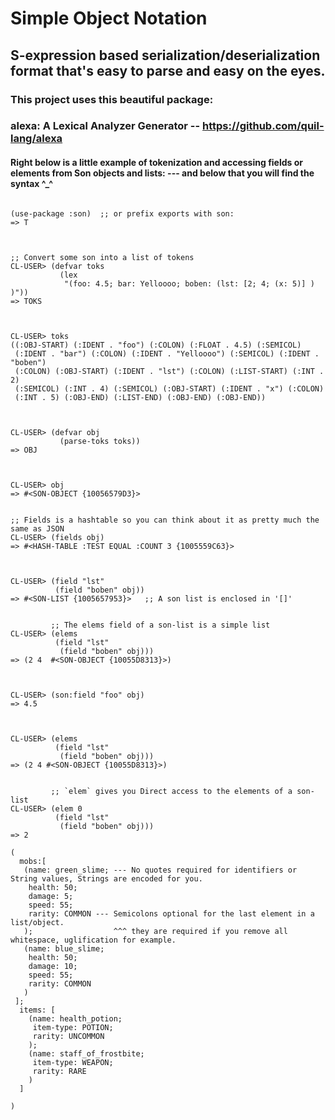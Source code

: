 # Simple Object Notation
## S-expression based serialization/deserialization format that's easy to parse and easy on the eyes.

### This project uses this beautiful package:
###  alexa: A Lexical Analyzer Generator -- https://github.com/quil-lang/alexa

#### Right below is a little example of tokenization and accessing fields or elements from Son objects and lists:  --- and below that you will find the syntax  ^_^
```

(use-package :son)  ;; or prefix exports with son:
=> T



;; Convert some son into a list of tokens
CL-USER> (defvar toks
           (lex 
            "(foo: 4.5; bar: Yelloooo; boben: (lst: [2; 4; (x: 5)] ) )"))
=> TOKS



CL-USER> toks
((:OBJ-START) (:IDENT . "foo") (:COLON) (:FLOAT . 4.5) (:SEMICOL)
 (:IDENT . "bar") (:COLON) (:IDENT . "Yelloooo") (:SEMICOL) (:IDENT . "boben")
 (:COLON) (:OBJ-START) (:IDENT . "lst") (:COLON) (:LIST-START) (:INT . 2)
 (:SEMICOL) (:INT . 4) (:SEMICOL) (:OBJ-START) (:IDENT . "x") (:COLON)
 (:INT . 5) (:OBJ-END) (:LIST-END) (:OBJ-END) (:OBJ-END))



CL-USER> (defvar obj
           (parse-toks toks))
=> OBJ



CL-USER> obj
=> #<SON-OBJECT {10056579D3}>


;; Fields is a hashtable so you can think about it as pretty much the same as JSON
CL-USER> (fields obj)
=> #<HASH-TABLE :TEST EQUAL :COUNT 3 {1005559C63}> 



CL-USER> (field "lst"
          (field "boben" obj))
=> #<SON-LIST {1005657953}>   ;; A son list is enclosed in '[]'


         ;; The elems field of a son-list is a simple list
CL-USER> (elems 
          (field "lst"
           (field "boben" obj)))
=> (2 4  #<SON-OBJECT {10055D8313}>) 



CL-USER> (son:field "foo" obj)
=> 4.5



CL-USER> (elems 
          (field "lst" 
           (field "boben" obj)))
=> (2 4 #<SON-OBJECT {10055D8313}>)


         ;; `elem` gives you Direct access to the elements of a son-list
CL-USER> (elem 0        
          (field "lst"
           (field "boben" obj)))
=> 2

```

```
(
  mobs:[
   (name: green_slime; --- No quotes required for identifiers or String values, Strings are encoded for you.
    health: 50;
    damage: 5;
    speed: 55;
    rarity: COMMON --- Semicolons optional for the last element in a list/object. 
   );                  ^^^ they are required if you remove all whitespace, uglification for example.
   (name: blue_slime;
    health: 50;
    damage: 10;
    speed: 55;
    rarity: COMMON    
   )
 ];
  items: [
    (name: health_potion;
     item-type: POTION;
     rarity: UNCOMMON
    );
    (name: staff_of_frostbite;
     item-type: WEAPON;
     rarity: RARE
    )
  ]
  
)
```

